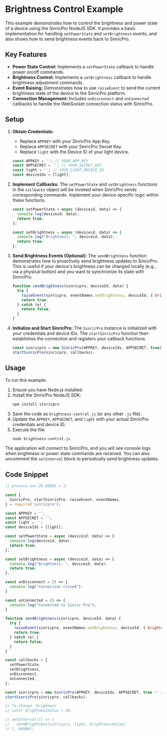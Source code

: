 # Brightness Control Example

This example demonstrates how to control the brightness and power state of a device using the SinricPro NodeJS SDK. It provides a basic implementation for handling `setPowerState` and `setBrightness` events, and also shows how to send brightness events back to SinricPro.

## Key Features

-   **Power State Control:** Implements a `setPowerState` callback to handle power on/off commands.
-   **Brightness Control:** Implements a `setBrightness` callback to handle brightness adjustment commands.
-   **Event Raising:** Demonstrates how to use `raiseEvent` to send the current brightness state of the device to the SinricPro platform.
-   **Connection Management:** Includes `onDisconnect` and `onConnected` callbacks to handle the WebSocket connection status with SinricPro.

## Setup

1.  **Obtain Credentials:**
    *   Replace `APPKEY` with your SinricPro App Key.
    *   Replace `APPSECRET` with your SinricPro Secret Key.
    *   Replace `light` with the Device ID of your light device.

    ```javascript
    const APPKEY = ''; // YOUR_APP_KEY
    const APPSECRET = ''; // YOUR_SECRET_KEY
    const light = ''; // YOUR_LIGHT_DEVICE_ID
    const deviceIds = [light];
    ```

2.  **Implement Callbacks:**
    The `setPowerState` and `setBrightness` functions in the `callbacks` object will be invoked when SinricPro sends corresponding commands. Implement your device-specific logic within these functions.

    ```javascript
    const setPowerState = async (deviceid, data) => {
      console.log(deviceid, data);
      return true;
    };

    const setBrightness = async (deviceid, data) => {
      console.log("Brightness: ", deviceid, data);
      return true;
    };
    ```

3.  **Send Brightness Events (Optional):**
    The `sendBrightness` function demonstrates how to proactively send brightness updates to SinricPro. This is useful if your device's brightness can be changed locally (e.g., via a physical button) and you want to synchronize its state with SinricPro.

    ```javascript
    function sendBrightness(sinricpro, deviceId, data) {
      try {
        raiseEvent(sinricpro, eventNames.setBrightness, deviceId, { brightness: data });
        return true;
      } catch (e) {
        return false;
      }
    }
    ```

4.  **Initialize and Start SinricPro:**
    The `SinricPro` instance is initialized with your credentials and device IDs. The `startSinricPro` function then establishes the connection and registers your callback functions.

    ```javascript
    const sinricpro = new SinricPro(APPKEY, deviceIds, APPSECRET, true);
    startSinricPro(sinricpro, callbacks);
    ```

## Usage

To run this example:

1.  Ensure you have Node.js installed.
2.  Install the SinricPro NodeJS SDK:
    ```bash
    npm install sinricpro
    ```
3.  Save the code as `brightness-control.js` (or any other `.js` file).
4.  Update the `APPKEY`, `APPSECRET`, and `light` with your actual SinricPro credentials and device ID.
5.  Execute the file:
    ```bash
    node brightness-control.js
    ```

The application will connect to SinricPro, and you will see console logs when brightness or power state commands are received. You can also uncomment the `setInterval` block to periodically send brightness updates.

## Code Snippet

```javascript
// process.env.SR_DEBUG = 1;

const {
  SinricPro, startSinricPro, raiseEvent, eventNames,
} = require('sinricpro');

const APPKEY = '';
const APPSECRET = '';
const light = '';
const deviceIds = [light];

const setPowerState = async (deviceid, data) => {
  console.log(deviceid, data);
  return true;
};

const setBrightness = async (deviceid, data) => {
  console.log("Brightness: ", deviceid, data);
  return true;
};

const onDisconnect = () => {
  console.log("Connection closed");
}

const onConnected = () => {
  console.log("Connected to Sinric Pro");
}

function sendBrightness(sinricpro, deviceId, data) {
  try {
    raiseEvent(sinricpro, eventNames.setBrightness, deviceId, { brightness: data });
    return true;
  } catch (e) {
    return false;
  }
}

const callbacks = {
  setPowerState,
  setBrightness,
  onDisconnect,
  onConnected,
};

const sinricpro = new SinricPro(APPKEY, deviceIds, APPSECRET, true /* restore device state */);
startSinricPro(sinricpro, callbacks);

// To change  brighness
// const brightnessValue = 30;

// setInterval(() => {
//   sendBrightness(sinricpro, light, brightnessValue)
// }, 60000);
```

